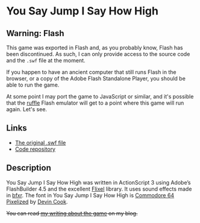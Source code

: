 # You Say Jump I Say How High

## Warning: Flash

This game was exported in Flash and, as you probably know, Flash has been discontinued. As such, I can only provide access to the source code and the `.swf` file at the moment.

If you happen to have an ancient computer that still runs Flash in the browser, or a copy of the Adobe Flash Standalone Player, you should be able to run the game.

At some point I may port the game to JavaScript or similar, and it's possible that the [ruffle](https://ruffle.rs/) Flash emulator will get to a point where this game will run again. Let's see.

## Links

* [The original .swf file](https://github.com/pippinbarr/you-say-jump-i-say-how-high/releases/tag/swf)
* [Code repository](https://github.com/pippinbarr/you-say-jump-i-say-how-high)

## Description
You Say Jump I Say How High was written in ActionScript 3 using Adobe&#8217;s FlashBuilder 4.5 and the excellent [Flixel](http://www.flixel.org/) library. It uses sound effects made in [bfxr](http://www.bfxr.net/). The font in You Say Jump I Say How High is [Commodore 64 Pixelized](http://www.dafont.com/commodore-64-pixelized.font) by [Devin Cook](http://www.devincook.com/).

~~You can read [my writing about the game](http://www.pippinbarr.com/tag/you-say-jump-i-say-how-high?order=asc) on my blog.~~
